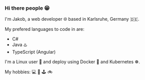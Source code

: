 ### Hi there people 😁 

I'm Jakob, a web developer :globe_with_meridians: based in Karlsruhe, Germany :de:.

My prefered languages to code in are:
- C#
- Java :hotsprings:
- TypeScript (Angular)

I'm a Linux user :penguin: and deploy using Docker :whale: and Kubernetes :wheel_of_dharma:.

My hobbies: :computer: :musical_keyboard: :joystick: :bike: 

